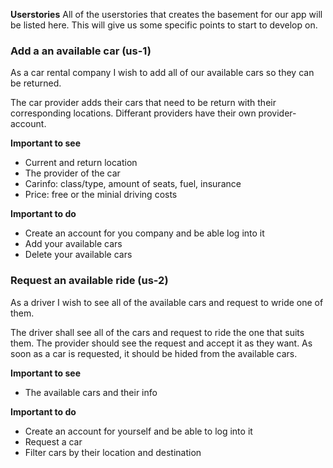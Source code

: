 **Userstories**
All of the userstories that creates the basement for our app will be listed here. This will give us some specific points to start to develop on.

<h3>Add a an available car (us-1)</h3>

As a car rental company I wish to add all of our available cars so they can be returned. 

The car provider adds their cars that need to be return with their corresponding locations. Differant providers have their own provider-account.

**Important to see**
* Current and return location
* The provider of the car
* Carinfo: class/type, amount of seats, fuel, insurance
* Price: free or the minial driving costs

**Important to do**
*  Create an account for you company and be able log into it
*  Add your available cars 
*  Delete your available cars

<h3> Request an available ride (us-2)</h3>

As a driver I wish to see all of the available cars and request to wride one of them.

The driver shall see all of the cars and request to ride the one that suits them. The provider should see the request and accept it as they want.
As soon as a car is requested, it should be hided from the available cars.


**Important to see**
* The available cars and their info

**Important to do**
* Create an account for yourself and be able to log into it
* Request a car
* Filter cars by their location and destination
